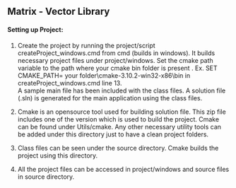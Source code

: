 ## Matrix - Vector Library

#### Setting up Project:

1. Create the project by running the project/script createProject_windows.cmd from cmd (builds in windows). It builds necessary project files under project/windows. Set the cmake path variable to the path where your cmake bin folder is present .
Ex. SET CMAKE_PATH= your folder\cmake-3.10.2-win32-x86\bin in createProject_windows.cmd line 13.   
A sample main file has been included with the class files. A solution file (.sln) is generated for the main application using the class files.

2. Cmake is an opensource tool used for building solution file. This zip file includes one of the version which is used to build the project. Cmake can be found under Utils/cmake.
Any other necessary utility tools can be added under this directory just to have a clean project folders.

3. Class files can be seen under the source directory. Cmake builds the project using this directory.

4. All the project files can be accessed in project/windows and source files in source directory.
